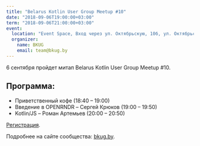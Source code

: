 ```yaml
---
title: "Belarus Kotlin User Group Meetup #10"
date: "2018-09-06T19:00:00+03:00"
term: "2018-09-06T21:00:00+03:00"
event:
  location: "Event Space, Вход через ул. Октябрьскую, 10б, ул. Октябрьская 16А, Минск, Беларусь"
  organizer:
    name: BKUG
    email: team@bkug.by
---
```


6 сентября пройдет митап Belarus Kotlin User Group Meetup #10.

## Программа:

* Приветственный кофе (18:40 – 19:00)
* Введение в OPENRNDR – Сергей Крюков (19:00 – 19:50)
* Kotlin/JS – Роман Артемьев (20:00 – 20:50)

[Регистрация](https://goo.gl/forms/8LVC8tNL209HhDnp2).

Подробнее на сайте сообщества: [bkug.by](https://bkug.by/2018/08/30/anons-bkug-10/).
